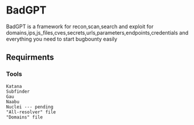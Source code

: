 # BadGPT
BadGPT is a framework for recon,scan,search and exploit for domains,ips,js_files,cves,secrets,urls,parameters,endpoints,credentials and everything you need to start bugbounty easily 

## Requirments
### Tools 
```
Katana
Subfinder 
Gau
Naabu
Nuclei --- pending
"All-resolver" file
"Domains" file 
```
